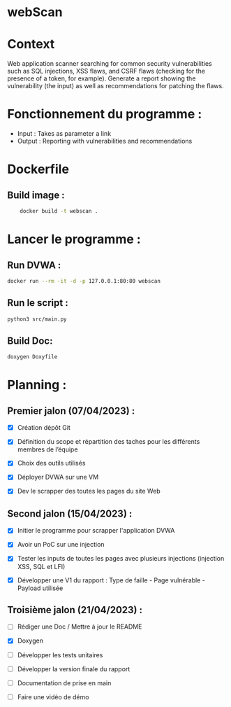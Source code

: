 # webScan

# Context

Web application scanner searching for common security vulnerabilities such as SQL injections, XSS flaws, and CSRF flaws (checking for the presence of a token, for example). Generate a report showing the vulnerability (the input) as well as recommendations for patching the flaws.

# Fonctionnement du programme :

- Input : Takes as parameter a link
- Output : Reporting with vulnerabilities and recommendations

# Dockerfile

## Build image :

```bash
    docker build -t webscan .
```

# Lancer le programme :

## Run DVWA :

```bash
docker run --rm -it -d -p 127.0.0.1:80:80 webscan
```

## Run le script :

```bash
python3 src/main.py
```

## Build Doc:

```bash
doxygen Doxyfile
```

# Planning :

## Premier jalon (07/04/2023) :

- [x] Création dépôt Git

- [x] Définition du scope et répartition des taches pour les différents membres de l’équipe

- [x] Choix des outils utilisés

- [x] Déployer DVWA sur une VM

- [x] Dev le scrapper des toutes les pages du site Web

## Second jalon (15/04/2023) :

- [x] Initier le programme pour scrapper l'application DVWA

- [x] Avoir un PoC sur une injection

- [x] Tester les inputs de toutes les pages avec plusieurs injections (injection XSS, SQL et LFI)

- [x] Développer une V1 du rapport : Type de faille - Page vulnérable - Payload utilisée

## Troisième jalon (21/04/2023) :

- [ ] Rédiger une Doc / Mettre à jour le README

- [x] Doxygen

- [ ] Développer les tests unitaires

- [ ] Développer la version finale du rapport

- [ ] Documentation de prise en main

- [ ] Faire une vidéo de démo

```

```
